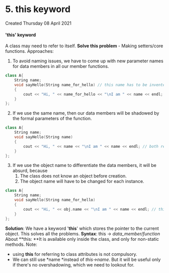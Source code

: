 # 5. this keyword
Created Thursday 08 April 2021

#### 'this' keyword
A class may need to refer to itself.
**Solve this problem** - Making setters/core functions.
Approaches:

1. To avoid naming issues, we have to come up with new parameter names for data members in all our member functions.
```cpp
class A{
	String name;
	void sayHello(String name_for_hello) // this name has to be invented for every attribute in all functions, which is a pain
	{
		cout << "Hi, " << name_for_hello << "\nI am " << name << endl;
	}
};
```

2. If we use the same name, then our data members will be shadowed by the formal parameters of the function.
```cpp
class A{
	String name;
	void sayHello(String name)
	{
		cout << "Hi, " << name << "\nI am " << name << endl; // both refer to the argument, not A.name
	}
};
```
3. If we use the object name to differentiate the data members, it will be absurd, because
	1. The class does not know an object before creation.
	2. The object name will have to be changed for each instance.
```cpp
class A{
	String name;
	void sayHello(String name_for_hello)
	{
		cout << "Hi, " << obj.name << "\nI am " << name << endl; // this is absurd, object name can be anything
	}
};
```
**Solution**: We have a keyword '**this**' which stores the pointer to the current object. This solves all the problems.
**Syntax**: this -> *data_member/function*
About **this: **It is available only inside the class, and only for non-static methods.
Note:

* using **this** for referring to class attributes is not compulsory.
* We can still use *name *instead of *this->name*. But it will be useful only if there's no overshadowing, which we need to lookout for.



